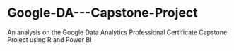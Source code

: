 # Google-DA---Capstone-Project
An analysis on the Google Data Analytics Professional Certificate Capstone Project using R and Power BI
